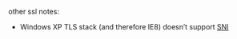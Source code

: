 other ssl notes:

 * Windows XP TLS stack (and therefore IE8) doesn’t support [SNI](http://en.wikipedia.org/wiki/Server_Name_Indication)